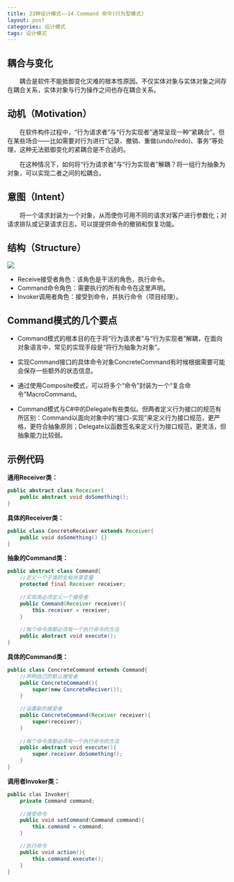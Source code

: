 ```yaml
---
title: 23种设计模式——14.Command 命令(行为型模式)
layout: post
categories: 设计模式
tags: 设计模式
---
```

## 耦合与变化

&emsp;&emsp;耦合是软件不能抵御变化灾难的根本性原因。不仅实体对象与实体对象之间存在耦合关系，实体对象与行为操作之间也存在耦合关系。

## 动机（Motivation）

&emsp;&emsp;在软件构件过程中，“行为请求者”与“行为实现者”通常呈现一种“紧耦合”。但在某些场合——比如需要对行为进行“记录、撤销、重做(undo/redo)、事务”等处理，这种无法抵御变化的紧耦合是不合适的。

&emsp;&emsp;在这种情况下，如何将“行为请求者”与“行为实现者”解耦？将一组行为抽象为对象，可以实现二者之间的松耦合。

## 意图（Intent）

&emsp;&emsp;将一个请求封装为一个对象，从而使你可用不同的请求对客户进行参数化；对请求排队或记录请求日志，可以提提供命令的撤销和恢复功能。

## 结构（Structure）
![](https://i.imgur.com/GAr3YZ0.jpg)
- Receive接受者角色：该角色是干活的角色，执行命令。
- Command命令角色：需要执行的所有命令在这里声明。
- Invoker调用者角色：接受到命令，并执行命令（项目经理）。
## Command模式的几个要点

- Command模式的根本目的在于将“行为请求者”与“行为实现者”解耦，在面向对象语言中，常见的实现手段是“将行为抽象为对象”。

- 实现Command接口的具体命令对象ConcreteCommand有时候根据需要可能会保存一些额外的状态信息。

- 通过使用Composite模式，可以将多个“命令”封装为一个“复合命令”MacroCommand。

- Command模式与C#中的Delegate有些类似。但两者定义行为接口的规范有所区别：Command以面向对象中的“接口-实现”来定义行为接口规范，更严格，更符合抽象原则；Delegate以函数签名来定义行为接口规范，更灵活，但抽象能力比较弱。

## 示例代码
**通用Receiver类：**
```java
public abstract class Receiver{
	public abstract void doSomething();
}
```
**具体的Receiver类：**
```java
public class ConcreteReceiver extends Receiver{
	public void doSomething() {}
}
```
**抽象的Command类：**
```java
public abstract class Command{
	//定义一个子类的全局共享变量
	protected final Receiver receiver;
	
	//实现类必须定义一个接受者
	public Command(Receiver receiver){
		this.receiver = receiver;
	}
	
	//每个命令类都必须有一个执行命令的方法
	public abstract void execute();
}
```
**具体的Command类：**
```java
public class ConcreteCommand extends Command{
	//声明自己的默认接受者
	public ConcreteCommand(){
		super(new ConcreteReciver());
	}
	
	//设置新的接受者
	public ConcreteCommand(Receiver receiver){
		super(receiver);
	}
	
	//每个命令类都必须有一个执行命令的方法
	public abstract void execute(){
		super.receiver.doSomething();
	}
}
```
**调用者Invoker类：**
```java
public clas Invoker{
	private Command command;
	
	//接受命令
	public void setCommand(Command command){
		this.command = command;
	}

	//执行命令
	public void action(){
		this.command.execute();
	}
}
```